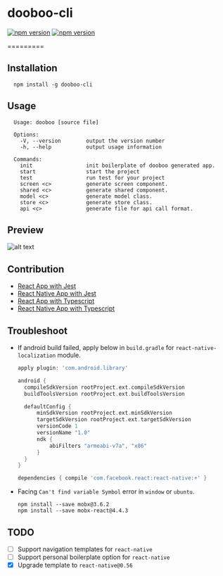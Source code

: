 # dooboo-cli
<p align="left">
  <a href="https://npmjs.org/package/dooboo-cli"><img alt="npm version" src="http://img.shields.io/npm/v/dooboo-cli.svg?style=flat-square"></a>
  <a href="https://npmjs.org/package/dooboo-cli"><img alt="npm version" src="http://img.shields.io/npm/dm/dooboo-cli.svg?style=flat-square"></a>
</p>
=========

## Installation
```
  npm install -g dooboo-cli
```

## Usage
```
  Usage: dooboo [source file]

  Options:
    -V, --version        output the version number
    -h, --help           output usage information
    
  Commands:
    init                 init boilerplate of dooboo generated app.
    start                start the project
    test                 run test for your project
    screen <c>           generate screen component.
    shared <c>           generate shared component.
    model <c>            generate model class.
    store <c>            generate store class.
    api <c>              generate file for api call format.
```

## Preview
![alt text](https://firebasestorage.googleapis.com/v0/b/bookoo-89f6c.appspot.com/o/dooboo.png?alt=media&token=e0317870-8525-4878-9f61-ab0fc6ab35ea)

## Contribution
* [React App with Jest](https://github.com/react-native-seoul/react-js-boilerplate)
* [React Native App with Jest](https://github.com/react-native-seoul/react-native-js-boilerplate)
* [React App with Typescript](https://github.com/dooboolab/dooboo-frontend)
* [React Native App with Typescript](https://github.com/dooboolab/dooboo-native)

## Troubleshoot
* If android build failed, apply below in `build.gradle` for `react-native-localization` module.
  ```gradle
  apply plugin: 'com.android.library'

  android {
    compileSdkVersion rootProject.ext.compileSdkVersion
    buildToolsVersion rootProject.ext.buildToolsVersion

    defaultConfig {
        minSdkVersion rootProject.ext.minSdkVersion
        targetSdkVersion rootProject.ext.targetSdkVersion
        versionCode 1
        versionName "1.0"
        ndk {
            abiFilters "armeabi-v7a", "x86"
        }
    }
  }

  dependencies { compile 'com.facebook.react:react-native:+' }
  ```
* Facing `Can't find variable Symbol` error in `window` or `ubuntu`.
  ```
  npm install --save mobx@3.6.2
  npm install --save mobx-react@4.4.3
  ```

## TODO
- [ ] Support navigation templates for `react-native`
- [ ] Support personal boilerplate option for `react-native`
- [x] Upgrade template to `react-native@0.56`
